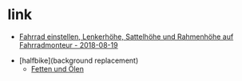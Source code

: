 # link

+ [Fahrrad einstellen, Lenkerhöhe, Sattelhöhe und Rahmenhöhe auf Fahrradmonteur - 2018-08-19](https://www.fahrradmonteur.de/Fahrrad_einstellen#Wundersattel)
* [halfbike](background replacement)
    * [Fetten und Ölen](https://halfbikes.com/lubrication)
